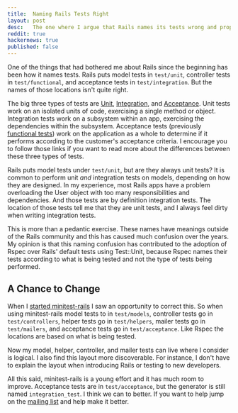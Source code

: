 ```yaml
---
title:  Naming Rails Tests Right
layout: post
desc:   The one where I argue that Rails names its tests wrong and propose minitest-rails as a possible solution.
reddit: true
hackernews: true
published: false
---
```

One of the things that had bothered me about Rails since the beginning has been how it names tests. Rails puts model tests in `test/unit`, controller tests in `test/functional`, and acceptance tests in `test/integration`. But the names of those locations isn't quite right.

The big three types of tests are [Unit](http://c2.com/cgi/wiki?UnitTest), [Integration](http://c2.com/cgi/wiki?IntegrationTest), and [Acceptance](http://c2.com/cgi/wiki?AcceptanceTest). Unit tests work on an isolated units of code, exercising a single method or object. Integration tests work on a subsystem within an app, exercising the dependencies within the subsystem. Acceptance tests (previously [functional tests](http://c2.com/cgi/wiki?FunctionalTest)) work on the application as a whole to determine if it performs according to the customer's acceptance criteria. I encourage you to follow those links if you want to read more about the differences between these three types of tests. 

Rails puts model tests under `test/unit`, but are they always unit tests? It is common to perform unit *and* integration tests on models, depending on how they are designed. In my experience, most Rails apps have a problem overloading the User object with too many responsibilities and dependencies. And those tests are by definition integration tests. The location of those tests tell me that they are unit tests, and I always feel dirty when writing integration tests.

This is more than a pedantic exercise. These names have meanings outside of the Rails community and this has caused much confusion over the years. My opinion is that this naming confusion has contributed to the adoption of Rspec over Rails' default tests using Test::Unit, because Rspec names their tests according to what is being tested and not the type of tests being performed.

A Chance to Change
------------------

When I [started minitest-rails](http://blowmage.com/2012/07/10/announcing-minitest-rails) I saw an opportunity to correct this. So when using minitest-rails model tests to in `test/models`, controller tests go in `test/controllers`, helper tests go in `test/helpers`, mailer tests go in `test/mailers`, and acceptance tests go in `test/acceptance`. Like Rspec the locations are based on what is being tested.

Now my model, helper, controller, and mailer tests can live where I consider is logical. I also find this layout more discoverable. For instance, I don't have to explain the layout when introducing Rails or testing to new developers.

All this said, minitest-rails is a young effort and it has much room to improve. Acceptance tests are in `test/acceptance`, but the generator is still named `integration_test`. I think we can to better. If you want to help jump on the [mailing list](https://groups.google.com/group/minitest-rails) and help make it better.
